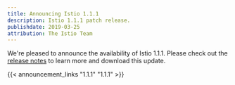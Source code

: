 ```yaml
---
title: Announcing Istio 1.1.1
description: Istio 1.1.1 patch release.
publishdate: 2019-03-25
attribution: The Istio Team
---
```


We're pleased to announce the availability of Istio 1.1.1. Please check out the [release notes](/about/notes/1.1.1/) to learn more and download this update.

{{< announcement_links "1.1.1" "1.1.1" >}}
